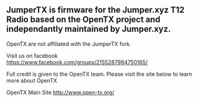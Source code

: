 ## JumperTX is firmware for the Jumper.xyz T12 Radio based on the OpenTX project and independantly maintained by Jumper.xyz. 
OpenTX are not affiliated with the JumperTX fork.


Visit us on facebook https://www.facebook.com/groups/2155287984750165/

Full credit is given to the OpenTX team. Please visit the site below to learn more about OpenTX

OpenTX Main Site http://www.open-tx.org/